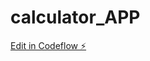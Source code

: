 # calculator_APP

[Edit in Codeflow ⚡️](https://stackblitz.com/~/github.com/nikhilSonawane1104/calculator_APP)